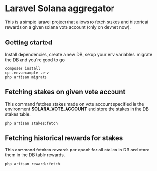 # Laravel Solana aggregator

This is a simple laravel project that allows to fetch stakes and historical rewards on a given solana vote account (only on devnet now).

## Getting started
Install dependencies, create a new DB, setup your env variables, migrate the DB and you're good to go
```
composer install
cp .env.example .env
php artisan migrate
```

## Fetching stakes on given vote account
This command fetches stakes made on vote account specified in the environment **SOLANA_VOTE_ACCOUNT** and store the stakes in the DB stakes table.
```
php artisan stakes:fetch
```

## Fetching historical rewards for stakes
This command fetches rewards per epoch for all stakes in DB and store them in the DB table rewards.
```
php artisan rewards:fetch
```

